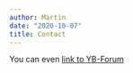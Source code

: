 ```yaml
---
author: Martin    
date: "2020-10-07"
title: Contact
---
```


You can even [link to YB-Forum](http://1898.ch)
